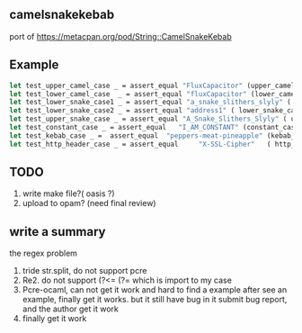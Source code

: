 ## camelsnakekebab 

port of  https://metacpan.org/pod/String::CamelSnakeKebab 


## Example

```ocaml
let test_upper_camel_case _ = assert_equal "FluxCapacitor" (upper_camel_case "flux_capacitor");;
let test_lower_camel_case  _ = assert_equal "fluxCapacitor" (lower_camel_case "flux_capacitor");;
let test_lower_snake_case1 _ = assert_equal "a_snake_slithers_slyly" ( lower_snake_case "ASnakeSlithersSlyly");; 
let test_lower_snake_case2 _ = assert_equal "address1" ( lower_snake_case "address1");; 
let test_upper_snake_case _ = assert_equal "A_Snake_Slithers_Slyly" ( upper_snake_case "ASnakeSlithersSlyly");; 
let test_constant_case _ = assert_equal   "I_AM_CONSTANT" (constant_case "I am constant");;
let test_kebab_case _ =  assert_equal  "peppers-meat-pineapple" (kebab_case "Peppers_Meat_Pineapple");;
let test_http_header_case _ = assert_equal     "X-SSL-Cipher"   ( http_header_case "x-ssl-cipher");; 
```



## TODO
1. write make file?( oasis ?)
2. upload to opam? (need final review)



## write a summary

the regex problem
1. tride str.split, do not support pcre
2. Re2. do not support (?<= (?=  which is import to my case
3. Pcre-ocaml, can not get it work and hard to find a example
   after see an example, finally get it works.
   but it still have bug in it
   submit bug report, and the author get it work
4. finally get it work 


